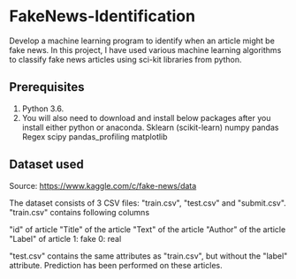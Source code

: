 # FakeNews-Identification
Develop a machine learning program to identify when an article might be fake news. 
In this project, I have used various machine learning algorithms to classify fake news articles using sci-kit libraries from python.

## Prerequisites
1. Python 3.6.
2. You will also need to download and install below packages after you install either python or anaconda.
Sklearn (scikit-learn)
numpy
pandas
Regex
scipy
pandas_profiling
matplotlib

## Dataset used
Source: https://www.kaggle.com/c/fake-news/data

The dataset consists of 3 CSV files: "train.csv", "test.csv" and "submit.csv".
"train.csv" contains following columns

"id" of article
"Title" of the article
"Text" of the article
"Author" of the article
"Label" of article
1: fake
0: real

"test.csv" contains the same attributes as "train.csv", but without the "label" attribute. 
Prediction has been performed on these articles.


